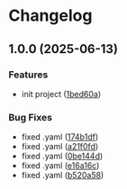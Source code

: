 # Changelog

## 1.0.0 (2025-06-13)


### Features

* init project ([1bed60a](https://github.com/FlapiBusiness/flapi-hub-nats/commit/1bed60ad904dcfed5ed8048455014ab527968385))


### Bug Fixes

* fixed .yaml ([174b1df](https://github.com/FlapiBusiness/flapi-hub-nats/commit/174b1df15cc90e73cf83264f066416459fac4da4))
* fixed .yaml ([a21f0fd](https://github.com/FlapiBusiness/flapi-hub-nats/commit/a21f0fdabe623ba3725dfd3509f69b837cc7d4ca))
* fixed .yaml ([0be144d](https://github.com/FlapiBusiness/flapi-hub-nats/commit/0be144dea18d4f5ba5e1e0ff94aff52dc0b9de77))
* fixed .yaml ([e16a16c](https://github.com/FlapiBusiness/flapi-hub-nats/commit/e16a16cf9d7582733c3ca9c159b71fc8ca6e389e))
* fixed .yaml ([b520a58](https://github.com/FlapiBusiness/flapi-hub-nats/commit/b520a5850d8d92224daaea694627b4f1b721b964))
